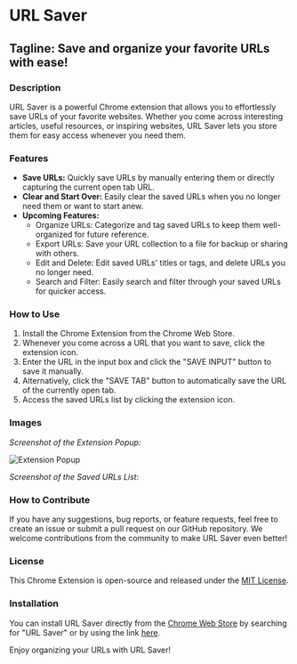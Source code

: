 # URL Saver 

## Tagline: Save and organize your favorite URLs with ease!

### Description
URL Saver is a powerful Chrome extension that allows you to effortlessly save URLs of your favorite websites. Whether you come across interesting articles, useful resources, or inspiring websites, URL Saver lets you store them for easy access whenever you need them.

### Features
- **Save URLs:** Quickly save URLs by manually entering them or directly capturing the current open tab URL.
- **Clear and Start Over:** Easily clear the saved URLs when you no longer need them or want to start anew.
- **Upcoming Features:**
  - Organize URLs: Categorize and tag saved URLs to keep them well-organized for future reference.
  - Export URLs: Save your URL collection to a file for backup or sharing with others.
  - Edit and Delete: Edit saved URLs' titles or tags, and delete URLs you no longer need.
  - Search and Filter: Easily search and filter through your saved URLs for quicker access.

### How to Use
1. Install the Chrome Extension from the Chrome Web Store.
2. Whenever you come across a URL that you want to save, click the extension icon.
3. Enter the URL in the input box and click the "SAVE INPUT" button to save it manually.
4. Alternatively, click the "SAVE TAB" button to automatically save the URL of the currently open tab.
5. Access the saved URLs list by clicking the extension icon.

### Images
*Screenshot of the Extension Popup:*

![Extension Popup](url_saver_pro_popup.png)

*Screenshot of the Saved URLs List:*

### How to Contribute
If you have any suggestions, bug reports, or feature requests, feel free to create an issue or submit a pull request on our GitHub repository. We welcome contributions from the community to make URL Saver even better!

### License
This Chrome Extension is open-source and released under the [MIT License](LICENSE).

### Installation
You can install URL Saver directly from the [Chrome Web Store](https://chrome.google.com/webstore) by searching for "URL Saver" or by using the link [here](link_to_chrome_web_store).

Enjoy organizing your URLs with URL Saver!

 
